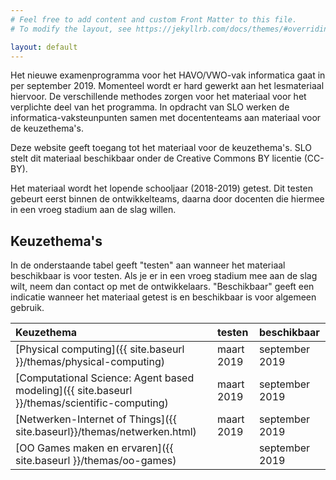 ```yaml
---
# Feel free to add content and custom Front Matter to this file.
# To modify the layout, see https://jekyllrb.com/docs/themes/#overriding-theme-defaults

layout: default
---
```


Het nieuwe examenprogramma voor het HAVO/VWO-vak informatica gaat in per september 2019.
Momenteel wordt er hard gewerkt aan het lesmateriaal hiervoor.
De verschillende methodes zorgen voor het materiaal voor het verplichte deel van het programma.
In opdracht van SLO werken de informatica-vaksteunpunten samen met docententeams aan materiaal voor de keuzethema's.

Deze website geeft toegang tot het materiaal voor de keuzethema's.
SLO stelt dit materiaal beschikbaar onder de Creative Commons BY licentie (CC-BY).

Het materiaal wordt het lopende schooljaar (2018-2019) getest.
Dit testen gebeurt eerst binnen de ontwikkelteams, daarna door docenten die hiermee in een vroeg stadium aan de slag willen.

## Keuzethema's

In de onderstaande tabel geeft "testen" aan wanneer het materiaal beschikbaar is voor testen.
Als je er in een vroeg stadium mee aan de slag wilt, neem dan contact op met de ontwikkelaars.
"Beschikbaar" geeft een indicatie wanneer het materiaal getest is en beschikbaar is voor algemeen gebruik.

| Keuzethema | testen | beschikbaar |
| :---               | :---       | :---          |
| [Physical computing]({{ site.baseurl }}/themas/physical-computing) | maart 2019 | september 2019 |
| [Computational Science: Agent based modeling]({{ site.baseurl }}/themas/scientific-computing) | maart 2019 | september 2019 |
| [Netwerken-Internet of Things]({{ site.baseurl}}/themas/netwerken.html) | maart 2019 | september 2019 |
| [OO Games maken en ervaren]({{ site.baseurl }}/themas/oo-games) | | september 2019 |
